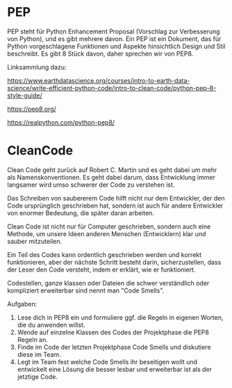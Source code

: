 # PEP

PEP steht für Python Enhancement Proposal (Vorschlag zur Verbesserung von Python), und es gibt mehrere davon. 
Ein PEP ist ein Dokument, das für Python vorgeschlagene Funktionen und Aspekte hinsichtlich Design und Stil beschreibt. Es gibt 8 Stück davon, daher sprechen wir von PEP8.

Linksammlung dazu:

https://www.earthdatascience.org/courses/intro-to-earth-data-science/write-efficient-python-code/intro-to-clean-code/python-pep-8-style-guide/

https://pep8.org/

https://realpython.com/python-pep8/

# CleanCode

Clean Code geht zurück auf Robert C. Martin und es geht dabei um mehr als Namenskonventionen. Es geht dabei darum, dass Entwicklung immer langsamer wird umso schwerer der Code zu verstehen ist. 

Das Schreiben von saubererem Code hilft nicht nur dem Entwickler, der den Code ursprünglich geschrieben hat, sondern ist auch für andere Entwickler von enormer Bedeutung, die später daran arbeiten.

Clean Code ist nicht nur für Computer geschrieben, sondern auch eine Methode, um unsere Ideen anderen Menschen (Entwicklern) klar und sauber mitzuteilen. 

Ein Teil des Codes kann ordentlich geschrieben werden und korrekt funktionieren, aber der nächste Schritt besteht darin, sicherzustellen, dass der Leser den Code versteht, indem er erklärt, wie er funktioniert.

Codestellen, ganze klassen oder Dateien die schwer verständlich oder kompliziert erweiterbar sind nennt man "Code Smells".

Aufgaben:
1. Lese dich in PEP8 ein und formuliere ggf. die Regeln in eigenen Worten, die du anwenden willst.
2. Wende auf einzelne Klassen des Codes der Projektphase die PEP8 Regeln an.
3. Finde im Code der letzten Projektphase Code Smells und diskutiere diese im Team.
4. Legt im Team fest welche Code Smells ihr beseitigen wollt und entwickelt eine Lösung die besser lesbar und erweiterbar ist als der jetztige Code.
